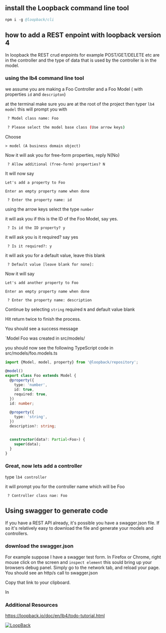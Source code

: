 ## install the Loopback command line tool
```s
npm i -g @loopback/cli
```

## how to add a REST enpoint with loopback version 4
In loopback the REST crud enpoints for example POST/GET/DELETE etc
are in the controller and the type of data that is used by the controller is
in the model.

### using the lb4 command line tool
we assume you are making a Foo Controller and a Foo Model ( with properties `id` and `descripton`)

at the terminal make sure you are at the root of the project
then typer `lb4 model`
this will prompt you with

```bash
 ? Model class name: Foo

 ? Please select the model base class (Use arrow keys)
 ```

Choose

`> model (A business domain object)`

Now it will ask you for free-form properties, reply N(No)

` ? Allow additional (free-form) properties? N`

It will now say

`Let's add a property to Foo`

`Enter an empty property name when done`

` ? Enter the property name: id`

using the arrow keys select the type `number`

it will ask you if this is the ID of the Foo Model, say yes.

` ? Is id the ID property? y`

it will ask you is it required?  say yes

` ? Is it required?: y`

it will ask you for a default value, leave this blank

` ? Default value [leave blank for none]:`

Now it will say

`Let's add another property to Foo`

`Enter an empty property name when done`

` ? Enter the property name: description`

Continue by selecting `string`  required  `N`
and default value blank

Hit return twice to finish the process.

You should see a success message

`Model Foo was created in src/models/

you should now see the following TypeScript code in src/models/foo.models.ts

``` TypeScript
import {Model, model, property} from '@loopback/repository';

@model()
export class Foo extends Model {
  @property({
    type: 'number',
    id: true,
    required: true,
  })
  id: number;

  @property({
    type: 'string',
  })
  description?: string;


  constructor(data?: Partial<Foo>) {
    super(data);
  }
}
```

### Great, now lets add a controller

type `lb4 controller`

it will prompt you for the controller name
which will be Foo

` ? Controller class nae: Foo`


## Using swagger to generate code
If you have a REST API already, it's possible you have
a swagger.json file.  If so it's relatively easy to download the file and generate your models and controllers.

### download the swagger.json
For example suppose I have a swagger test form.  In Firefox or Chrome, right mouse click on the screen and `inspect element` this sould bring up your browsers debug panel.  Simply go to the network tab, and reload your page.
You should see an http/s call to swagger.json

Copy that link to your clipboard.

In





### Additional Resources

https://loopback.io/doc/en/lb4/todo-tutorial.html


[![LoopBack](https://github.com/strongloop/loopback-next/raw/master/docs/site/imgs/branding/Powered-by-LoopBack-Badge-(blue)-@2x.png)](http://loopback.io/)
